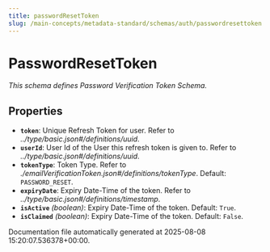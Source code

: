 ```yaml
---
title: passwordResetToken
slug: /main-concepts/metadata-standard/schemas/auth/passwordresettoken
---
```


# PasswordResetToken

*This schema defines Password Verification Token Schema.*

## Properties

- **`token`**: Unique Refresh Token for user. Refer to *../type/basic.json#/definitions/uuid*.
- **`userId`**: User Id of the User this refresh token is given to. Refer to *../type/basic.json#/definitions/uuid*.
- **`tokenType`**: Token Type. Refer to *./emailVerificationToken.json#/definitions/tokenType*. Default: `PASSWORD_RESET`.
- **`expiryDate`**: Expiry Date-Time of the token. Refer to *../type/basic.json#/definitions/timestamp*.
- **`isActive`** *(boolean)*: Expiry Date-Time of the token. Default: `True`.
- **`isClaimed`** *(boolean)*: Expiry Date-Time of the token. Default: `False`.


Documentation file automatically generated at 2025-08-08 15:20:07.536378+00:00.
